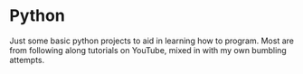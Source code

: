# Python
Just some basic python projects to aid in learning how to program. Most are from following along tutorials on YouTube, mixed in with my own bumbling attempts.
